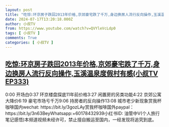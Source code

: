 ```yaml
---
layout: post
title: "吃惊:环京房子跌回2013年价格,京郊豪宅跌了千万,身边换房人流行反向操作,玉溪温泉度假村有感(小叔TV EP333)"
date: 2024-07-17T13:20:18.000Z
author: 小叔TV
from: https://www.youtube.com/watch?v=QVYleVcLdp0
tags: [ 小叔TV ]
comments: True
categories: [ 小叔TV ]
---
```

<!--1721222418000-->
[吃惊:环京房子跌回2013年价格,京郊豪宅跌了千万,身边换房人流行反向操作,玉溪温泉度假村有感(小叔TV EP333)](https://www.youtube.com/watch?v=QVYleVcLdp0)
------

<div>
0:00 开场白0:37 环京楼盘探底11年前价格3:27 闲置房的另类功能4:22 京郊公寓大降价6:19 豪宅市场亏千万9:06 持房者的反向操作13:08 城市老少新现象赏我杯咖啡国内wechat: https://bit.ly/3gozLAy赏我杯咖啡国外paypal：https://bit.ly/3n63BeyWhatsapp:+60178432939小红书ID: 油管中V(个人旅行笔记感悟)本频道视频未经许可，禁止擅自搬运至国内，一经发现将追究到底。
</div>
